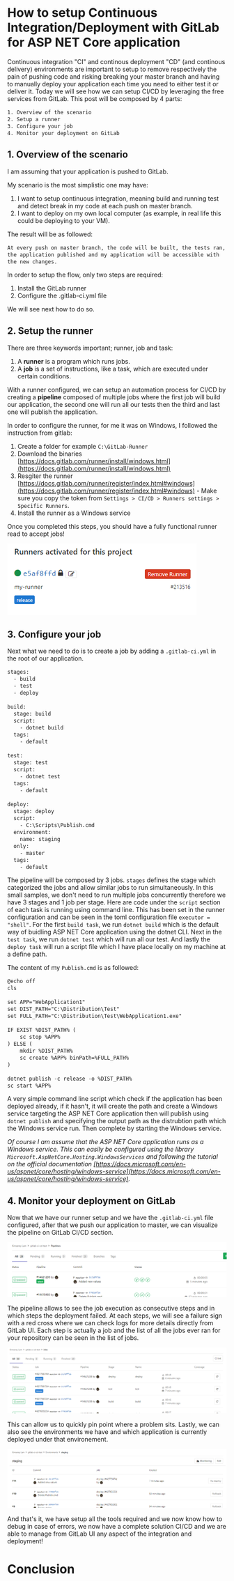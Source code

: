 # How to setup Continuous Integration/Deployment with GitLab for ASP NET Core application

Continuous integration "CI" and continous deployment "CD" (and continous delivery) environments are important to setup to remove respectively the pain of pushing code and risking breaking your master branch and having to manually deploy your application each time you need to either test it or deliver it.
Today we will see how we can setup CI/CD by leveraging the free services from GitLab.
This post will be composed by 4 parts:

```
1. Overview of the scenario
2. Setup a runner
3. Configure your job
4. Monitor your deployment on GitLab
```

## 1. Overview of the scenario

I am assuming that your application is pushed to GitLab.

My scenario is the most simplistic one may have:

 1. I want to setup continuous integration, meaning build and running test and detect break in my code at each push on master branch.
 2. I want to deploy on my own local computer (as example, in real life this could be deploying to your VM).

The result will be as followed:

```
At every push on master branch, the code will be built, the tests ran, the application published and my application will be accessible with the new changes.
```

In order to setup the flow, only two steps are required:

 1. Install the GitLab runner
 2. Configure the .gitlab-ci.yml file

We will see next how to do so.

## 2. Setup the runner

There are three keywords important; runner, job and task:

 1. A __runner__ is a program which runs jobs.
 2. A __job__ is a set of instructions, like a task, which are executed under certain conditions.

With a runner configured, we can setup an automation process for CI/CD by creating a __pipeline__ composed of multiple jobs where the first job will build our application, the second one will run all our tests then the third and last one will publish the application. 

In order to configure the runner, for me it was on Windows, I followed the instruction from gitlab:

1. Create a folder for example `C:\GitLab-Runner`
2. Download the binaries [https://docs.gitlab.com/runner/install/windows.html](https://docs.gitlab.com/runner/install/windows.html)
3. Resgiter the runner [https://docs.gitlab.com/runner/register/index.html#windows](https://docs.gitlab.com/runner/register/index.html#windows) - Make sure you copy the token from `Settings > CI/CD > Runners settings > Specific Runners`.
4. Install the runner as a Windows service 

Once you completed this steps, you should have a fully functional runner read to accept jobs!

![preview_runner](https://raw.githubusercontent.com/Kimserey/BlogArchive/master/img/20171207_gitlab_ci/1_runner.PNG)

## 3. Configure your job

Next what we need to do is to create a job by adding a `.gitlab-ci.yml` in the root of our application.

```
stages:
  - build
  - test
  - deploy
  
build:
  stage: build
  script:
    - dotnet build
  tags:
    - default

test:
  stage: test
  script:
    - dotnet test
  tags:
    - default

deploy:
  stage: deploy
  script:
    - C:\Scripts\Publish.cmd
  environment:
    name: staging
  only:
    - master
  tags:
    - default
```

The pipeline will be composed by 3 jobs. `stages` defines the stage which categorized the jobs and allow similar jobs to run simultaneously. In this small samples, we don't need to run multiple jobs concurrently therefore we have 3 stages and 1 job per stage.
Here are code under the `script` section of each task is running using command line. This has been set in the runner configuration and can be seen in the toml configuration file `executor = "shell"`.
For the first `build task`, we run `dotnet build` which is the default way of buidling ASP NET Core application using the dotnet CLI.
Next in the `test task`, we run `dotnet test` which will run all our test.
And lastly the `deploy task` will run a script file which I have place locally on my machine at a define path.

The content of my `Publish.cmd` is as followed:

```
@echo off
cls

set APP="WebApplication1"
set DIST_PATH="C:\Distribution\Test"
set FULL_PATH="C:\Distribution\Test\WebApplication1.exe"

IF EXIST %DIST_PATH% (
	sc stop %APP%
) ELSE (
	mkdir %DIST_PATH%
	sc create %APP% binPath=%FULL_PATH%
)

dotnet publish -c release -o %DIST_PATH%
sc start %APP%
```

A very simple command line script which check if the application has been deployed already, if it hasn't, it will create the path and create a Windows service targeting the ASP NET Core application then will publish using `dotnet publish` and specifying the output path as the distrubtion path which the Windows service run. Then complete by starting the Windows service.

_Of course I am assume that the ASP NET Core application runs as a Windows service. This can easily be configured using the library `Microsoft.AspNetCore.Hosting.WindowsServices` and following the tutorial on the official documentation [https://docs.microsoft.com/en-us/aspnet/core/hosting/windows-service](https://docs.microsoft.com/en-us/aspnet/core/hosting/windows-service)._

## 4. Monitor your deployment on GitLab

Now that we have our runner setup and we have the `.gitlab-ci.yml` file configured, after that we push our application to master, we can visualize the pipeline on GitLab CI/CD section.

![pipeline](https://raw.githubusercontent.com/Kimserey/BlogArchive/master/img/20171207_gitlab_ci/2_pipeline.PNG)

The pipeline allows to see the job execution as consecutive steps and in which steps the deployment failed. At each steps, we will see a failure sign with a red cross where we can check logs for more details directly from GitLab UI.
Each step is actually a job and the list of all the jobs ever ran for your repository can be seen in the list of jobs.

![jobs](https://raw.githubusercontent.com/Kimserey/BlogArchive/master/img/20171207_gitlab_ci/3_jobs.PNG)

This can allow us to quickly pin point where a problem sits. Lastly, we can also see the environments we have and which application is currently deployed under that environement.

![environment](https://raw.githubusercontent.com/Kimserey/BlogArchive/master/img/20171207_gitlab_ci/4_environments.PNG)

And that's it, we have setup all the tools required and we now know how to debug in case of errors, we now have a complete solution CI/CD and we are able to manage from GitLab UI any aspect of the integration and deployment!

# Conclusion